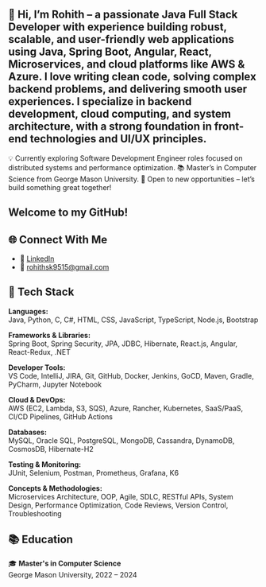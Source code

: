 ## 🎯 Hi, I’m Rohith – a passionate Java Full Stack Developer with experience building robust, scalable, and user-friendly web applications using Java, Spring Boot, Angular, React, Microservices, and cloud platforms like AWS & Azure. I love writing clean code, solving complex backend problems, and delivering smooth user experiences. I specialize in backend development, cloud computing, and system architecture, with a strong foundation in front-end technologies and UI/UX principles.

💡 Currently exploring Software Development Engineer roles focused on distributed systems and performance optimization.
📚 Master’s in Computer Science from George Mason University.
🚀 Open to new opportunities – let’s build something great together!


## Welcome to my GitHub!

## 🌐 Connect With Me
- 💼 [LinkedIn](https://www.linkedin.com/in/rohith-kadaru-6285b2329/)
- 📧 rohithsk9515@gmail.com
  
## 🚀 Tech Stack

**Languages:**  
Java, Python, C, C#, HTML, CSS, JavaScript, TypeScript, Node.js, Bootstrap

**Frameworks & Libraries:**  
Spring Boot, Spring Security, JPA, JDBC, Hibernate, React.js, Angular, React-Redux, .NET

**Developer Tools:**  
VS Code, IntelliJ, JIRA, Git, GitHub, Docker, Jenkins, GoCD, Maven, Gradle, PyCharm, Jupyter Notebook

**Cloud & DevOps:**  
AWS (EC2, Lambda, S3, SQS), Azure, Rancher, Kubernetes, SaaS/PaaS, CI/CD Pipelines, GitHub Actions

**Databases:**  
MySQL, Oracle SQL, PostgreSQL, MongoDB, Cassandra, DynamoDB, CosmosDB, Hibernate-H2

**Testing & Monitoring:**  
JUnit, Selenium, Postman, Prometheus, Grafana, K6

**Concepts & Methodologies:**  
Microservices Architecture, OOP, Agile, SDLC, RESTful APIs, System Design, Performance Optimization, Code Reviews, Version Control, Troubleshooting


## 📚 Education
🎓 **Master's in Computer Science**  
George Mason University, 2022 – 2024







<!--
**ro7hith/ro7hith** is a ✨ _special_ ✨ repository because its `README.md` (this file) appears on your GitHub profile.

Here are some ideas to get you started:

- 🔭 I’m currently working on ...
- 🌱 I’m currently learning ...
- 👯 I’m looking to collaborate on ...
- 🤔 I’m looking for help with ...
- 💬 Ask me about ...
- 📫 How to reach me: ...
- 😄 Pronouns: ...
- ⚡ Fun fact: ...
-->
